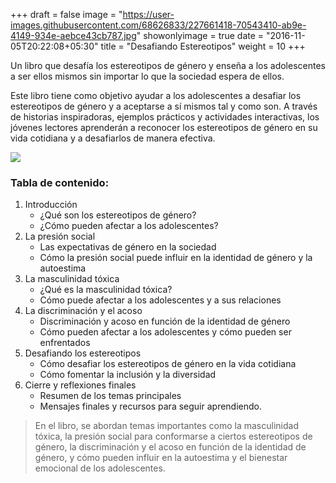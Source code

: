 +++
draft = false
image = "https://user-images.githubusercontent.com/68626833/227661418-70543410-ab9e-4149-934e-aebce43cb787.jpg"
showonlyimage = true
date = "2016-11-05T20:22:08+05:30"
title = "Desafiando Estereotipos"
weight = 10
+++

Un libro que desafía los estereotipos de género y enseña a los adolescentes a ser ellos mismos sin importar lo que la sociedad espera de ellos.
<!--more-->

Este libro tiene como objetivo ayudar a los adolescentes a desafiar los estereotipos de género y a aceptarse a sí mismos tal y como son. A través de historias inspiradoras, ejemplos prácticos y actividades interactivas, los jóvenes lectores aprenderán a reconocer los estereotipos de género en su vida cotidiana y a desafiarlos de manera efectiva.

![](https://user-images.githubusercontent.com/68626833/227718723-281700b0-f38c-46a8-aa76-75951bf7eec3.png)

### Tabla de contenido:

1. Introducción
    - ¿Qué son los estereotipos de género?
    - ¿Cómo pueden afectar a los adolescentes?
1. La presión social
    - Las expectativas de género en la sociedad
    - Cómo la presión social puede influir en la identidad de género y la autoestima
1. La masculinidad tóxica
    - ¿Qué es la masculinidad tóxica?
    - Cómo puede afectar a los adolescentes y a sus relaciones
1. La discriminación y el acoso
    - Discriminación y acoso en función de la identidad de género
    - Cómo pueden afectar a los adolescentes y cómo pueden ser enfrentados
1. Desafiando los estereotipos
    - Cómo desafiar los estereotipos de género en la vida cotidiana
    - Cómo fomentar la inclusión y la diversidad
1. Cierre y reflexiones finales
    - Resumen de los temas principales
    - Mensajes finales y recursos para seguir aprendiendo.

> En el libro, se abordan temas importantes como la masculinidad tóxica, la presión social para conformarse a ciertos estereotipos de género, la discriminación y el acoso en función de la identidad de género, y cómo pueden influir en la autoestima y el bienestar emocional de los adolescentes.
